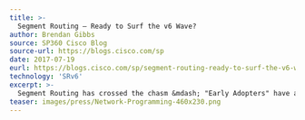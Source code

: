 ```yaml
---
title: >-
  Segment Routing — Ready to Surf the v6 Wave?
author: Brendan Gibbs
source: SP360 Cisco Blog
source-url: https://blogs.cisco.com/sp
date: 2017-07-19
eurl: https://blogs.cisco.com/sp/segment-routing-ready-to-surf-the-v6-wave
technology: 'SRv6'
excerpt: >-
  Segment Routing has crossed the chasm &mdash; "Early Adopters" have already embraced it, and now the "Early Majority" is adopting it. Interestingly, at the very same time the industry is surfing the Segment Routing MPLS wave, the next wave is already coming in and will even be more disruptive to the way you design and engineer your network infrastructure – this is the Segment Routing IPv6 (SRv6) wave.
teaser: images/press/Network-Programming-460x230.png
---
```

